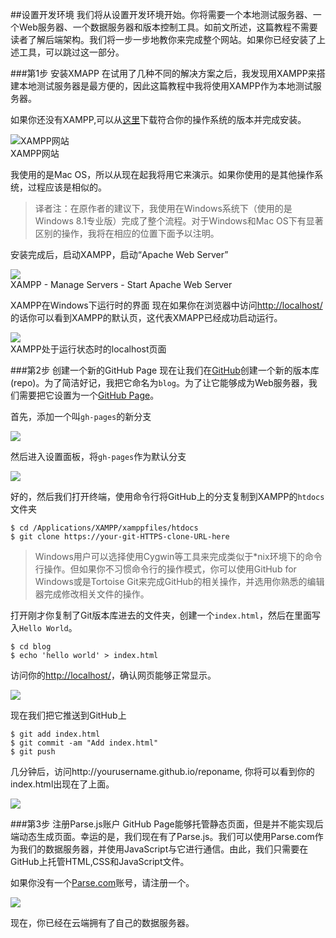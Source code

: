 ##设置开发环境
我们将从设置开发环境开始。你将需要一个本地测试服务器、一个Web服务器、一个数据服务器和版本控制工具。如前文所述，这篇教程不需要读者了解后端架构。我们将一步一步地教你来完成整个网站。如果你已经安装了上述工具，可以跳过这一部分。

###第1步 安装XMAPP
在试用了几种不同的解决方案之后，我发现用XAMPP来搭建本地测试服务器是最方便的，因此这篇教程中我将使用XAMPP作为本地测试服务器。

如果你还没有XAMPP,可以从[这里](https://www.apachefriends.org/index.html)下载符合你的操作系统的版本并完成安装。

![XAMPP网站](https://cms-assets.tutsplus.com/uploads/users/435/posts/21997/image/01-XAMPP-Website)<br>
XAMPP网站

我使用的是Mac OS，所以从现在起我将用它来演示。如果你使用的是其他操作系统，过程应该是相似的。

> 译者注：在原作者的建议下，我使用在Windows系统下（使用的是Windows 8.1专业版）完成了整个流程。对于Windows和Mac OS下有显著区别的操作，我将在相应的位置下面予以注明。

安装完成后，启动XAMPP，启动“Apache Web Server”

![](https://cms-assets.tutsplus.com/uploads/users/435/posts/21997/image/02-XAMPP-App.png)<br>
XAMPP - Manage Servers - Start Apache Web Server


XAMPP在Windows下运行时的界面
现在如果你在浏览器中访问[http://localhost/](http://localhost/)的话你可以看到XAMPP的默认页，这代表XMAPP已经成功启动运行。

![](https://cms-assets.tutsplus.com/uploads/users/435/posts/21997/image/03-XAMPP-Localhost.png)<br>
XAMPP处于运行状态时的localhost页面


###第2步 创建一个新的GitHub Page
现在让我们在[GitHub](http://github.com)创建一个新的版本库(repo)。为了简洁好记，我把它命名为`blog`。为了让它能够成为Web服务器，我们需要把它设置为一个[GitHub Page](http://pages.github.com)。

首先，添加一个叫`gh-pages`的新分支

![](https://cms-assets.tutsplus.com/uploads/users/435/posts/21997/image/06-GitHub-gh-pages.png)

然后进入设置面板，将`gh-pages`作为默认分支

![](https://cms-assets.tutsplus.com/uploads/users/435/posts/21997/image/07-GitHub-default-branch.png)

好的，然后我们打开终端，使用命令行将GitHub上的分支复制到XAMPP的`htdocs`文件夹

	$ cd /Applications/XAMPP/xamppfiles/htdocs
	$ git clone https://your-git-HTTPS-clone-URL-here

>Windows用户可以选择使用Cygwin等工具来完成类似于*nix环境下的命令行操作。但如果你不习惯命令行的操作模式，你可以使用GitHub for Windows或是Tortoise Git来完成GitHub的相关操作，并选用你熟悉的编辑器完成修改相关文件的操作。

打开刚才你复制了Git版本库进去的文件夹，创建一个`index.html`，然后在里面写入`Hello World`。

	$ cd blog
	$ echo 'hello world' > index.html


访问你的[http://localhost/](http://localhost/)，确认网页能够正常显示。

![](https://cms-assets.tutsplus.com/uploads/users/435/posts/21997/image/09-localhost-hello.png)

现在我们把它推送到GitHub上

	$ git add index.html
	$ git commit -am "Add index.html"
	$ git push

几分钟后，访问http://yourusername.github.io/reponame, 你将可以看到你的index.html出现在了上面。

![](https://cms-assets.tutsplus.com/uploads/users/435/posts/21997/image/10-web-hello.png)

###第3步  注册Parse.js账户
GitHub Page能够托管静态页面，但是并不能实现后端动态生成页面。幸运的是，我们现在有了Parse.js。我们可以使用Parse.com作为我们的数据服务器，并使用JavaScript与它进行通信。由此，我们只需要在GitHub上托管HTML,CSS和JavaScript文件。

如果你没有一个[Parse.com](http://parse.com)账号，请注册一个。

![](https://cms-assets.tutsplus.com/uploads/users/435/posts/21997/image/11-parse.png)

现在，你已经在云端拥有了自己的数据服务器。
